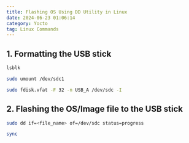 ```yaml
---
title: Flashing OS Using DD Utility in Linux
date: 2024-06-23 01:06:14
category: Yocto
tag: Linux Commands
---
```


## 1. Formatting the USB stick

```bash
lsblk
```

```bash
sudo umount /dev/sdc1
```

```bash
sudo fdisk.vfat -F 32 -n USB_A /dev/sdc -I
```

## 2. Flashing the OS/Image file to the USB stick

```bash
sudo dd if=<file_name> of=/dev/sdc status=progress
```

```bash
sync
```

